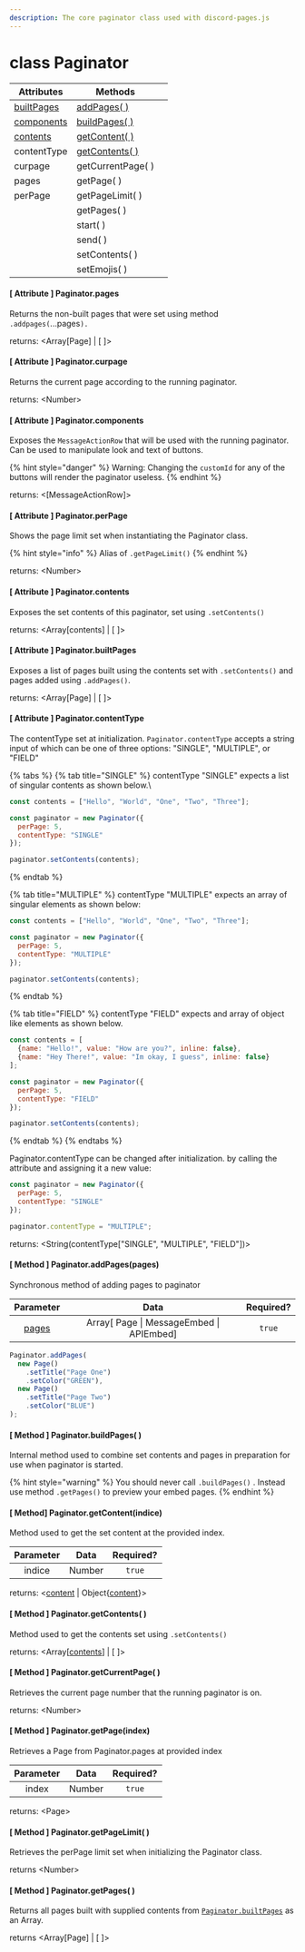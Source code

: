 ```yaml
---
description: The core paginator class used with discord-pages.js
---
```


# class Paginator

| Attributes                                                      | Methods                                                           |   |
| --------------------------------------------------------------- | ----------------------------------------------------------------- | - |
| [builtPages](class-paginator.md#attribute-paginator.builtpages) | [addPages( )](class-paginator.md#method-paginator.addpages-pages) |   |
| [components](class-paginator.md#attribute-paginator.components) | [buildPages( )](class-paginator.md#method-paginator.buildpages)   |   |
| [contents](class-paginator.md#attribute-paginator.contents)     | [getContent( )](class-paginator.md#undefined)                     |   |
| contentType                                                     | [getContents( )](class-paginator.md#method-paginator.getcontents) |   |
| curpage                                                         | getCurrentPage( )                                                 |   |
| pages                                                           | getPage( )                                                        |   |
| perPage                                                         | getPageLimit( )                                                   |   |
|                                                                 | getPages( )                                                       |   |
|                                                                 | start( )                                                          |   |
|                                                                 | send( )                                                           |   |
|                                                                 | setContents( )                                                    |   |
|                                                                 | setEmojis( )                                                      |   |

#### \[ Attribute ] Paginator.pages

Returns the non-built pages that were set using method `.addpages(`...pages`).`

returns: \<Array\[Page] | \[ ]>

#### \[ Attribute ] Paginator.curpage

Returns the current page according to the running paginator.

returns: \<Number>

#### \[ Attribute ] Paginator.components

Exposes the `MessageActionRow` that will be used with the running paginator. Can be used to manipulate look and text of buttons.

{% hint style="danger" %}
Warning: Changing the `customId` for any of the buttons will render the paginator useless.
{% endhint %}

returns: <\[MessageActionRow]>

#### \[ Attribute ] Paginator.perPage

Shows the page limit set when instantiating the Paginator class.

{% hint style="info" %}
Alias of `.getPageLimit()`
{% endhint %}

returns: \<Number>

#### \[ Attribute ] Paginator.contents

Exposes the set contents of this paginator, set using `.setContents()`

returns: \<Array\[contents] | \[ ]>

#### \[ Attribute ] Paginator.builtPages

Exposes a list of pages built using the contents set with `.setContents()` and pages added using `.addPages()`.

returns: \<Array\[Page] | \[ ]>



#### \[ Attribute ] Paginator.contentType

The contentType set at initialization. `Paginator.contentType` accepts a string input of which can be one of three options: "SINGLE", "MULTIPLE", or "FIELD"

{% tabs %}
{% tab title="SINGLE" %}
contentType "SINGLE" expects a list of singular contents as shown below.\


```javascript
const contents = ["Hello", "World", "One", "Two", "Three"];

const paginator = new Paginator({
  perPage: 5,
  contentType: "SINGLE"
});

paginator.setContents(contents);
```
{% endtab %}

{% tab title="MULTIPLE" %}
contentType "MULTIPLE" expects an array of singular elements as shown below:

```javascript
const contents = ["Hello", "World", "One", "Two", "Three"];

const paginator = new Paginator({
  perPage: 5,
  contentType: "MULTIPLE"
});

paginator.setContents(contents);
```
{% endtab %}

{% tab title="FIELD" %}
contentType "FIELD" expects and array of object like elements as shown below.

```javascript
const contents = [
  {name: "Hello!", value: "How are you?", inline: false},
  {name: "Hey There!", value: "Im okay, I guess", inline: false}
];

const paginator = new Paginator({
  perPage: 5,
  contentType: "FIELD"
});

paginator.setContents(contents);
```
{% endtab %}
{% endtabs %}

Paginator.contentType can be changed after initialization. by calling the attribute and assigning it a new value:

```javascript
const paginator = new Paginator({
  perPage: 5,
  contentType: "SINGLE"
});

paginator.contentType = "MULTIPLE";
```

returns: \<String(contentType\["SINGLE", "MULTIPLE", "FIELD"])>



#### \[ Method ] Paginator.addPages(pages)

Synchronous method of adding pages to paginator

|                       Parameter                       |                    Data                   | Required? |
| :---------------------------------------------------: | :---------------------------------------: | :-------: |
| [pages](class-paginator.md#attribute-paginator.pages) | Array\[ Page \| MessageEmbed \| APIEmbed] |   `true`  |

```javascript
Paginator.addPages(
  new Page()
    .setTitle("Page One")
    .setColor("GREEN"),
  new Page()
    .setTitle("Page Two")
    .setColor("BLUE")
);
```

#### \[ Method ] Paginator.buildPages( )

Internal method used to combine set contents and pages in preparation for use when paginator is started.

{% hint style="warning" %}
You should never call `.buildPages()` . Instead use method `.getPages()` to preview your embed pages.
{% endhint %}

#### \[ Method] Paginator.getContent(indice) <a href="#paginator.getcontent" id="paginator.getcontent"></a>

Method used to get the set content at the provided index.

| Parameter |  Data  | Required? |
| :-------: | :----: | :-------: |
|   indice  | Number |   `true`  |

returns: <[content](class-paginator.md#attribute-paginator.contents) | Object{[content](class-paginator.md#attribute-paginator.contents)}>

#### \[ Method ] Paginator.getContents( )

Method used to get the contents set using `.setContents()`

returns: \<Array\[[contents](class-paginator.md#attribute-paginator.contents)] | \[ ]>

#### \[ Method ] Paginator.getCurrentPage( )

Retrieves the current page number that the running paginator is on.

returns: \<Number>



#### \[ Method ] Paginator.getPage(index)

Retrieves a Page from Paginator.pages at provided index

| Parameter |  Data  | Required? |
| :-------: | :----: | :-------: |
|   index   | Number |   `true`  |

returns: \<Page>



#### \[ Method ] Paginator.getPageLimit( )

Retrieves the perPage limit set when initializing the Paginator class.

returns \<Number>



#### \[ Method ] Paginator.getPages( )

Returns all pages built with supplied contents from [`Paginator.builtPages`](class-paginator.md#attribute-paginator.builtpages) as an Array.

returns \<Array\[Page] | \[ ]>



